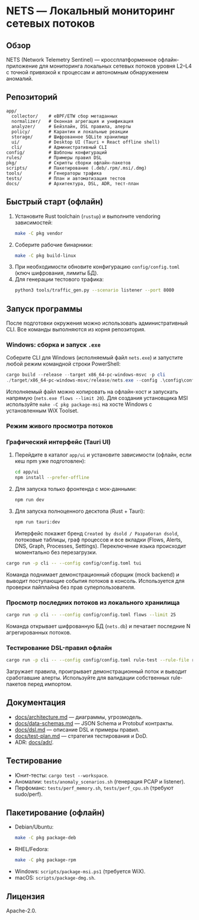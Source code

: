 # NETS — Локальный мониторинг сетевых потоков

## Обзор
NETS (Network Telemetry Sentinel) — кроссплатформенное офлайн-приложение для мониторинга локальных сетевых потоков уровня L2–L4 с точной привязкой к процессам и автономным обнаружением аномалий.

## Репозиторий
```
app/
  collector/    # eBPF/ETW сбор метаданных
  normalizer/   # Оконная агрегация и унификация
  analyzer/     # Бейзлайн, DSL правила, алерты
  policy/       # Карантин и локальные реакции
  storage/      # Шифрованное SQLite хранилище
  ui/           # Desktop UI (Tauri + React offline shell)
  cli/          # Административный CLI
config/         # Шаблоны конфигураций
rules/          # Примеры правил DSL
pkg/            # Скрипты сборки офлайн-пакетов
scripts/        # Пакетирование (.deb/.rpm/.msi/.dmg)
tools/          # Генераторы трафика
tests/          # План и автоматизация тестов
docs/           # Архитектура, DSL, ADR, тест-план
```

## Быстрый старт (офлайн)
1. Установите Rust toolchain (`rustup`) и выполните vendoring зависимостей:
   ```bash
   make -C pkg vendor
   ```
2. Соберите рабочие бинарники:
   ```bash
   make -C pkg build-linux
   ```
3. При необходимости обновите конфигурацию `config/config.toml` (ключ шифрования, лимиты БД).
4. Для генерации тестового трафика:
   ```bash
   python3 tools/traffic_gen.py --scenario listener --port 8080
   ```

## Запуск программы
После подготовки окружения можно использовать административный CLI. Все команды выполняются из корня репозитория.

### Windows: сборка и запуск `.exe`
Соберите CLI для Windows (исполняемый файл `nets.exe`) и запустите любой режим командной строки PowerShell:
```powershell
cargo build --release --target x86_64-pc-windows-msvc -p cli
./target/x86_64-pc-windows-msvc/release/nets.exe --config .\config\config.toml tui
```
Исполняемый файл можно копировать на офлайн-хост и запускать напрямую (`nets.exe flows --limit 20`). Для создания установщика MSI используйте `make -C pkg package-msi` на хосте Windows с установленным WiX Toolset.

### Режим живого просмотра потоков

### Графический интерфейс (Tauri UI)
1. Перейдите в каталог `app/ui` и установите зависимости (офлайн, если кеш npm уже подготовлен):
   ```bash
   cd app/ui
   npm install --prefer-offline
   ```
2. Для запуска только фронтенда с мок-данными:
   ```bash
   npm run dev
   ```
3. Для запуска полноценного десктопа (Rust + Tauri):
   ```bash
   npm run tauri:dev
   ```
   Интерфейс покажет бренд `Created by dsold / Разработал dsold`, потоковые таблицы, граф процессов и все вкладки (Flows, Alerts, DNS, Graph, Processes, Settings). Переключение языка происходит моментально без перезагрузки.

```bash
cargo run -p cli -- --config config/config.toml tui
```
Команда поднимает демонстрационный сборщик (mock backend) и выводит поступающие события потоков в консоль. Используется для проверки пайплайна без прав суперпользователя.

### Просмотр последних потоков из локального хранилища
```bash
cargo run -p cli -- --config config/config.toml flows --limit 25
```
Команда открывает шифрованную БД (`nets.db`) и печатает последние N агрегированных потоков.

### Тестирование DSL-правил офлайн
```bash
cargo run -p cli -- --config config/config.toml rule-test --rule-file rules/default.rules
```
Загружает правила, проигрывает демонстрационный поток и выводит сработавшие алерты. Используйте для валидации собственных rule-пакетов перед импортом.

## Документация
* [docs/architecture.md](docs/architecture.md) — диаграммы, угрозмодель.
* [docs/data-schemas.md](docs/data-schemas.md) — JSON Schema и Protobuf контракты.
* [docs/dsl.md](docs/dsl.md) — описание DSL и примеры правил.
* [docs/test-plan.md](docs/test-plan.md) — стратегия тестирования и DoD.
* ADR: [docs/adr/](docs/adr/).

## Тестирование
* Юнит-тесты: `cargo test --workspace`.
* Аномалии: `tests/anomaly_scenarios.sh` (генерация PCAP и listener).
* Перфоманс: `tests/perf_memory.sh`, `tests/perf_cpu.sh` (требуют sudo/perf).

## Пакетирование (офлайн)
* Debian/Ubuntu:
  ```bash
  make -C pkg package-deb
  ```
* RHEL/Fedora:
  ```bash
  make -C pkg package-rpm
  ```
* Windows: `scripts/package-msi.ps1` (требуется WiX).
* macOS: `scripts/package-dmg.sh`.

## Лицензия
Apache-2.0.
